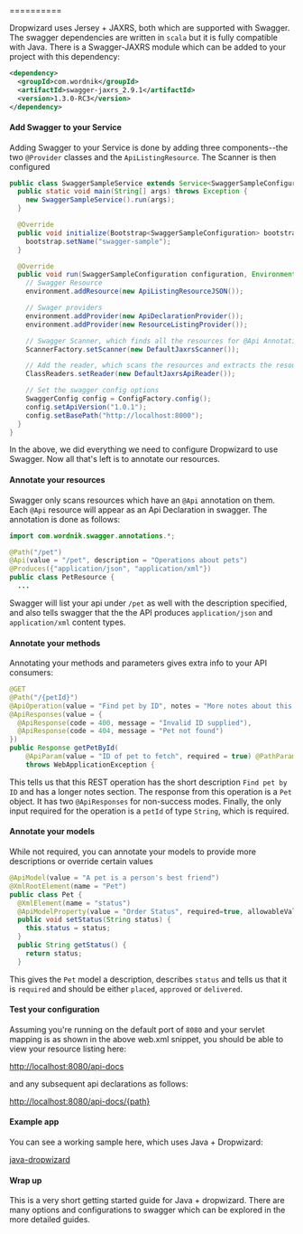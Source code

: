 ==========

Dropwizard uses Jersey + JAXRS, both which are supported with Swagger.  The swagger dependencies are written in `scala` but it is fully compatible with Java.  There is a Swagger-JAXRS module which can be added to your project with this dependency:

```xml
<dependency>
  <groupId>com.wordnik</groupId>
  <artifactId>swagger-jaxrs_2.9.1</artifactId>
  <version>1.3.0-RC3</version>
</dependency>
```

#### Add Swagger to your Service

Adding Swagger to your Service is done by adding three components--the two `@Provider` classes and the `ApiListingResource`.  The Scanner is then configured

```java
public class SwaggerSampleService extends Service<SwaggerSampleConfiguration> {
  public static void main(String[] args) throws Exception {
    new SwaggerSampleService().run(args);
  }

  @Override
  public void initialize(Bootstrap<SwaggerSampleConfiguration> bootstrap) {
    bootstrap.setName("swagger-sample");
  }

  @Override
  public void run(SwaggerSampleConfiguration configuration, Environment environment) {
    // Swagger Resource
    environment.addResource(new ApiListingResourceJSON());

    // Swager providers
    environment.addProvider(new ApiDeclarationProvider());
    environment.addProvider(new ResourceListingProvider());

    // Swagger Scanner, which finds all the resources for @Api Annotations
    ScannerFactory.setScanner(new DefaultJaxrsScanner());

    // Add the reader, which scans the resources and extracts the resource information
    ClassReaders.setReader(new DefaultJaxrsApiReader());

    // Set the swagger config options
    SwaggerConfig config = ConfigFactory.config();
    config.setApiVersion("1.0.1");
    config.setBasePath("http://localhost:8000");
  }
}
```

In the above, we did everything we need to configure Dropwizard to use Swagger.  Now all that's left is to annotate our resources.

#### Annotate your resources

Swagger only scans resources which have an `@Api` annotation on them.  Each `@Api` resource will appear as an Api Declaration in swagger.  The annotation is done as follows:

```java
import com.wordnik.swagger.annotations.*;

@Path("/pet")
@Api(value = "/pet", description = "Operations about pets")
@Produces({"application/json", "application/xml"})
public class PetResource {
  ...
```

Swagger will list your api under `/pet` as well with the description specified, and also tells swagger that the the API produces `application/json` and `application/xml` content types.

#### Annotate your methods

Annotating your methods and parameters gives extra info to your API consumers:

```java
@GET
@Path("/{petId}")
@ApiOperation(value = "Find pet by ID", notes = "More notes about this method", response = Pet.class)
@ApiResponses(value = {
  @ApiResponse(code = 400, message = "Invalid ID supplied"),
  @ApiResponse(code = 404, message = "Pet not found") 
})
public Response getPetById(
    @ApiParam(value = "ID of pet to fetch", required = true) @PathParam("petId") String petId)
    throws WebApplicationException {
```

This tells us that this REST operation has the short description `Find pet by ID` and has a longer notes section.  The response from this operation is a `Pet` object.  It has two `@ApiResponses` for non-success modes.  Finally, the only input required for the operation is a `petId` of type `String`, which is required.

#### Annotate your models

While not required, you can annotate your models to provide more descriptions or override certain values

```java
@ApiModel(value = "A pet is a person's best friend")
@XmlRootElement(name = "Pet")
public class Pet {
  @XmlElement(name = "status")
  @ApiModelProperty(value = "Order Status", required=true, allowableValues = "placed,approved,delivered")
  public void setStatus(String status) {
    this.status = status;
  }
  public String getStatus() {
    return status;
  }
```

This gives the `Pet` model a description, describes `status` and tells us that it is `required` and should be either `placed`, `approved` or `delivered`.

#### Test your configuration

Assuming you're running on the default port of `8080` and your servlet mapping is as shown in the above web.xml snippet, you should be able to view your resource listing here:

[http://localhost:8080/api-docs](http://localhost:8080/api-docs)

and any subsequent api declarations as follows:

[http://localhost:8080/api-docs/{path}](http://localhost:8080/api-docs/{path})

#### Example app

You can see a working sample here, which uses Java + Dropwizard:

[java-dropwizard](https://github.com/wordnik/swagger-core/blob/master/samples/java-dropwizard)

#### Wrap up

This is a very short getting started guide for Java + dropwizard.  There are many options and configurations to swagger which can be explored in the more detailed guides.